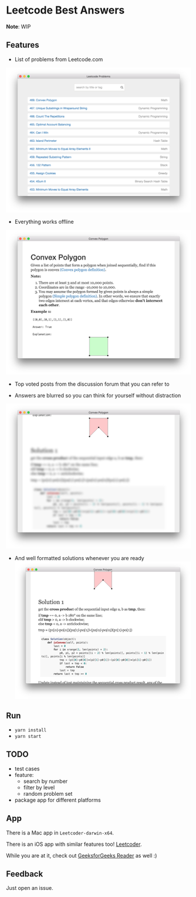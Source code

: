 # Leetcode Best Answers

**Note**: WIP

## Features

- List of problems from Leetcode.com

![App](./screenshots/app.png)

- Everything works offline

![Problem](./screenshots/problem.png)

- Top voted posts from the discussion forum that you can refer to

- Answers are blurred so you can think for yourself without distraction

![hide answers](./screenshots/hide.png)

- And well formatted solutions whenever you are ready
![Show answers](./screenshots/show.png)

## Run

- `yarn install`
- `yarn start`

## TODO

- test cases
- feature:
  - search by number
  - filter by level
  - random problem set
- package app for different platforms

## App

There is a Mac app in `Leetcoder-darwin-x64`.

There is an iOS app with similar features too! [Leetcoder](https://itunes.apple.com/us/app/leetcoder/id1069760709?mt=8).

While you are at it, check out [GeeksforGeeks Reader](https://itunes.apple.com/us/app/geeksforgeeks-reader-read/id991254978?mt=8) as well :)

## Feedback

Just open an issue.

